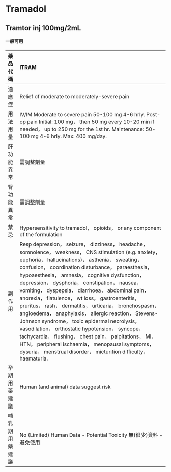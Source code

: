 # Tramadol

## Tramtor inj 100mg/2mL

#### 一般可用

| 藥品代碼       | ITRAM                                                                                                                                                                                                                                                                                                                                                                                                                                                                                                                                                                                                                                                                                                                                                                                                                               |
|:---------------|:------------------------------------------------------------------------------------------------------------------------------------------------------------------------------------------------------------------------------------------------------------------------------------------------------------------------------------------------------------------------------------------------------------------------------------------------------------------------------------------------------------------------------------------------------------------------------------------------------------------------------------------------------------------------------------------------------------------------------------------------------------------------------------------------------------------------------------|
| 適應症         | Relief of moderate to moderately-severe pain                                                                                                                                                                                                                                                                                                                                                                                                                                                                                                                                                                                                                                                                                                                                                                                        |
| 用法用量       | IV/IM Moderate to severe pain 50-100 mg 4-6 hrly. Post-op pain Initial: 100 mg， then 50 mg every 10-20 min if needed， up to 250 mg for the 1st hr. Maintenance: 50-100 mg 4-6 hrly. Max: 400 mg/day.                                                                                                                                                                                                                                                                                                                                                                                                                                                                                                                                                                                                                              |
| 肝功能異常     | 需調整劑量                                                                                                                                                                                                                                                                                                                                                                                                                                                                                                                                                                                                                                                                                                                                                                                                                          |
| 腎功能異常     | 需調整劑量                                                                                                                                                                                                                                                                                                                                                                                                                                                                                                                                                                                                                                                                                                                                                                                                                          |
| 禁忌           | Hypersensitivity to tramadol， opioids， or any component of the formulation                                                                                                                                                                                                                                                                                                                                                                                                                                                                                                                                                                                                                                                                                                                                                        |
| 副作用         | Resp depression， seizure， dizziness， headache， somnolence， weakness， CNS stimulation (e.g. anxiety， euphoria， hallucinations)， asthenia， sweating， confusion， coordination disturbance， paraesthesia， hypoaesthesia， amnesia， cognitive dysfunction， depression， dysphoria， constipation， nausea， vomiting， dyspepsia， diarrhoea， abdominal pain， anorexia， flatulence， wt loss， gastroenteritis， pruritus， rash， dermatitis， urticaria， bronchospasm， angioedema， anaphylaxis， allergic reaction， Stevens-Johnson syndrome， toxic epidermal necrolysis， vasodilation， orthostatic hypotension， syncope， tachycardia， flushing， chest pain， palpitations， MI， HTN， peripheral ischaemia， menopausal symptoms， dysuria， menstrual disorder， micturition difficulty， haematuria. |
| 孕期用藥建議   | Human (and animal) data suggest risk                                                                                                                                                                                                                                                                                                                                                                                                                                                                                                                                                                                                                                                                                                                                                                                                |
| 哺乳期用藥建議 | No (Limited) Human Data - Potential Toxicity 無(很少)資料 - 避免使用                                                                                                                                                                                                                                                                                                                                                                                                                                                                                                                                                                                                                                                                                                                                                                |

